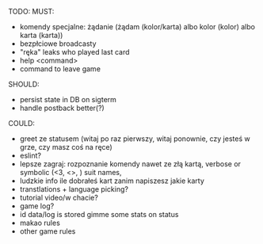 TODO:
MUST:
- komendy specjalne: żądanie (żądam (kolor/karta) albo kolor (kolor) albo karta (karta))
- bezpłciowe broadcasty
- "ręka" leaks who played last card
- help \<command>
- command to leave game

SHOULD:
- persist state in DB on sigterm
- handle postback better(?)

COULD:
- greet ze statusem (witaj po raz pierwszy, witaj ponownie, czy jesteś w grze, czy masz coś na ręce)
- eslint?
- lepsze zagraj: rozpoznanie komendy nawet ze złą kartą, verbose or symbolic (<3, <>, ) suit names,
- ludzkie info ile dobrałeś kart zanim napiszesz jakie karty
- transtlations + language picking?
- tutorial video/w chacie?
- game log?
- id data/log is stored gimme some stats on status
- makao rules
- other game rules
